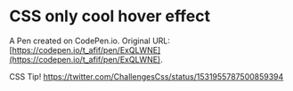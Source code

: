 # CSS only cool hover effect

A Pen created on CodePen.io. Original URL: [https://codepen.io/t_afif/pen/ExQLWNE](https://codepen.io/t_afif/pen/ExQLWNE).

CSS Tip!
https://twitter.com/ChallengesCss/status/1531955787500859394